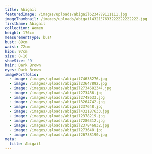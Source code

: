 ```yaml
---
title: Abigail
featuredImage: /images/uploads/abigail6234789111111.jpg
imageThumbnail: /images/uploads/abigail432187633222222222222.jpg
firstName: Abigail
collection: Women
height: 176cm
measurementType: bust
bust: 89cm
waist: 72cm
hips: 97cm
size: 8-10
shoeSize: '9'
hair: Dark Brown
eyes: Dark Brown
imagePortfolio:
  - image: /images/uploads/abigail74638276.jpg
  - image: /images/uploads/abigail23647892.jpg
  - image: /images/uploads/abigail2734682347.jpg
  - image: /images/uploads/abigail273486.jpg
  - image: /images/uploads/abigail2748633.jpg
  - image: /images/uploads/abigail3264742.jpg
  - image: /images/uploads/abigail237648.jpg
  - image: /images/uploads/abigail432187633.jpg
  - image: /images/uploads/abigail2378219.jpg
  - image: /images/uploads/abigail7286312.jpg
  - image: /images/uploads/abigail237846832.jpg
  - image: /images/uploads/abigail273648.jpg
  - image: /images/uploads/abigail26738190.jpg
meta:
  title: Abigail
---
```


